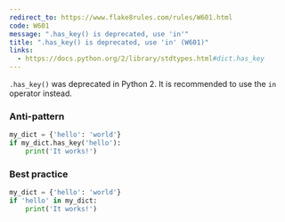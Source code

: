 ```yaml
---
redirect_to: https://www.flake8rules.com/rules/W601.html
code: W601
message: ".has_key() is deprecated, use 'in'"
title: ".has_key() is deprecated, use 'in' (W601)"
links:
  - https://docs.python.org/2/library/stdtypes.html#dict.has_key
---
```


`.has_key()` was deprecated in Python 2. It is recommended to use the `in` operator instead.

### Anti-pattern

```python
my_dict = {'hello': 'world'}
if my_dict.has_key('hello'):
    print('It works!')
```

### Best practice

```python
my_dict = {'hello': 'world'}
if 'hello' in my_dict:
    print('It works!')
```
